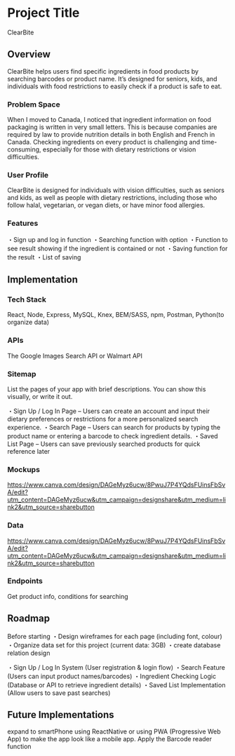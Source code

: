 # Project Title

ClearBite

## Overview

ClearBite helps users find specific ingredients in food products by searching barcodes or product name. It’s designed for seniors, kids, and individuals with food restrictions to easily check if a product is safe to eat.

### Problem Space

When I moved to Canada, I noticed that ingredient information on food packaging is written in very small letters. This is because companies are required by law to provide nutrition details in both English and French in Canada.
Checking ingredients on every product is challenging and time-consuming, especially for those with dietary restrictions or vision difficulties.

### User Profile

ClearBite is designed for individuals with vision difficulties, such as seniors and kids, as well as people with dietary restrictions, including those who follow halal, vegetarian, or vegan diets, or have minor food allergies.

### Features

・Sign up and log in function
・Searching function with option
・Function to see result showing if the ingredient is contained or not
・Saving function for the result
・List of saving

## Implementation

### Tech Stack

React, Node, Express, MySQL, Knex, BEM/SASS, npm, Postman,
Python(to organize data)

### APIs

The Google Images Search API or Walmart API

### Sitemap

List the pages of your app with brief descriptions. You can show this visually, or write it out.

・Sign Up / Log In Page – Users can create an account and input their dietary preferences or restrictions for a more personalized search experience.
・Search Page – Users can search for products by typing the product name or entering a barcode to check ingredient details.
・Saved List Page – Users can save previously searched products for quick reference later

### Mockups

https://www.canva.com/design/DAGeMyz6ucw/8PwuJ7P4YQdsFUinsFbSvA/edit?utm_content=DAGeMyz6ucw&utm_campaign=designshare&utm_medium=link2&utm_source=sharebutton

### Data

https://www.canva.com/design/DAGeMyz6ucw/8PwuJ7P4YQdsFUinsFbSvA/edit?utm_content=DAGeMyz6ucw&utm_campaign=designshare&utm_medium=link2&utm_source=sharebutton

### Endpoints

Get product info, conditions for searching

## Roadmap

Before starting
・Design wireframes for each page (including font, colour)
・Organize data set for this project (current data: 3GB)
・create database relation design

・Sign Up / Log In System (User registration & login flow)
・Search Feature (Users can input product names/barcodes)
・Ingredient Checking Logic (Database or API to retrieve ingredient details)
・Saved List Implementation (Allow users to save past searches)

## Future Implementations

expand to smartPhone using ReactNative or using PWA
(Progressive Web App) to make the app look like a mobile app.
Apply the Barcode reader function
